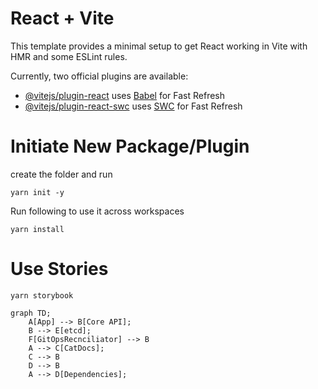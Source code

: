 # React + Vite

This template provides a minimal setup to get React working in Vite with HMR and some ESLint rules.

Currently, two official plugins are available:

- [@vitejs/plugin-react](https://github.com/vitejs/vite-plugin-react/blob/main/packages/plugin-react/README.md) uses [Babel](https://babeljs.io/) for Fast Refresh
- [@vitejs/plugin-react-swc](https://github.com/vitejs/vite-plugin-react-swc) uses [SWC](https://swc.rs/) for Fast Refresh

# Initiate New Package/Plugin
create the folder and run
```shell
yarn init -y
```

Run following to use it across workspaces
```shell
yarn install
```

# Use Stories
```shell
yarn storybook
```


```mermaid
graph TD;
    A[App] --> B[Core API];
    B --> E[etcd];
    F[GitOpsRecnciliator] --> B
    A --> C[CatDocs];
    C --> B
    D --> B
    A --> D[Dependencies];

```